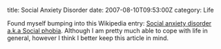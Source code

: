 title: Social Anxiety Disorder
date: 2007-08-10T09:53:00Z
category: Life

Found myself bumping into this Wikipedia entry: [Social anxiety disorder a.k.a Social phobia](http://en.wikipedia.org/wiki/Social_anxiety_disorder). Although I am pretty much able to cope with life in general, however I think I better keep this article in mind.
